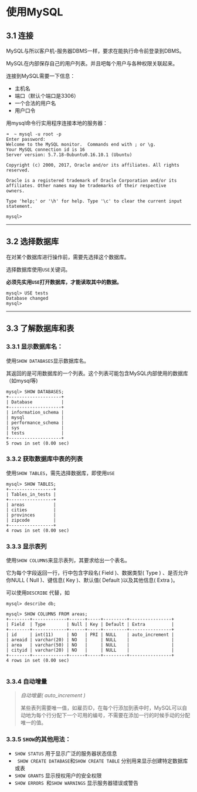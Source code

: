 # 使用MySQL

## 3.1 连接

MySQL与所以客户机-服务器DBMS一样，要求在能执行命令前登录到DBMS。

MySQL在内部保存自己的用户列表。并且吧每个用户与各种权限关联起来。

连接到MySQL需要一下信息：

- 主机名
- 端口（默认个端口是3306）
- 一个合法的用户名
- 用户口令

用mysql命令行实用程序连接本地的服务器：

```shell
➜  ~ mysql -u root -p 
Enter password: 
Welcome to the MySQL monitor.  Commands end with ; or \g.
Your MySQL connection id is 16
Server version: 5.7.18-0ubuntu0.16.10.1 (Ubuntu)

Copyright (c) 2000, 2017, Oracle and/or its affiliates. All rights reserved.

Oracle is a registered trademark of Oracle Corporation and/or its
affiliates. Other names may be trademarks of their respective
owners.

Type 'help;' or '\h' for help. Type '\c' to clear the current input statement.

mysql> 
```

---

## 3.2 选择数据库

在对某个数据库进行操作前，需要先选择这个数据库。

选择数据库使用`USE`关键词。

**必须先实用`USE`打开数据库，才能读取其中的数据。**

```mysql
mysql> USE tests
Database changed
mysql> 

```

---

## 3.3 了解数据库和表

### 3.3.1 显示数据库名：

使用`SHOW DATABASES`显示数据库名。

其返回的是可用数据库的一个列表。这个列表可能包含MySQL内部使用的数据库（如mysql等)

```mysql
mysql> SHOW DATABASES;
+--------------------+
| Database           |
+--------------------+
| information_schema |
| mysql              |
| performance_schema |
| sys                |
| tests              |
+--------------------+
5 rows in set (0.00 sec)

```

### 3.3.2 获取数据库中表的列表

使用`SHOW TABLES`，需先选择数据库，即使用`USE`

```mysql
mysql> SHOW TABLES;
+-----------------+
| Tables_in_tests |
+-----------------+
| areas           |
| cities          |
| provinces       |
| zipcode         |
+-----------------+
4 rows in set (0.00 sec)
```

### 3.3.3 显示表列

使用`SHOW COLUMNS`来显示表列，其要求给出一个表名。

它为每个字段返回一行，行中包含字段名( Field )、数据类型( Type ) 、是否允许你NULL ( Null )、键信息( Key )、默认值( Default )以及其他信息( Extra )。

可以使用`DESCRIBE` 代替，如

```mysql
mysql> describe db;
```



```mysql
mysql> SHOW COLUMNS FROM areas;
+--------+-------------+------+-----+---------+----------------+
| Field  | Type        | Null | Key | Default | Extra          |
+--------+-------------+------+-----+---------+----------------+
| id     | int(11)     | NO   | PRI | NULL    | auto_increment |
| areaid | varchar(20) | NO   |     | NULL    |                |
| area   | varchar(50) | NO   |     | NULL    |                |
| cityid | varchar(20) | NO   |     | NULL    |                |
+--------+-------------+------+-----+---------+----------------+
4 rows in set (0.00 sec)


```

### 3.3.4 自动增量

> *自动增量( auto_increment )*
>
> 某些表列需要唯一值，如雇员ID，在每个行添加到表中时，MySQL可以自动地为每个行分配下一个可用的编号，不需要在添加一行的时候手动的分配唯一的值。

### 3.3.5 `SHOW`的其他用法：

- `SHOW STATUS` 用于显示广泛的服务器状态信息
- ` SHOW CREATE DATABASE`和`SHOW CREATE TABLE` 分别用来显示创建特定数据库或表
- `SHOW GRANTS` 显示授权用户的安全权限
- `SHOW ERRORS `和`SHOW WARNINGS` 显示服务器错误或警告



